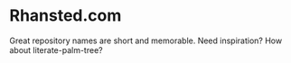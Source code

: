 # Rhansted.com 
Great repository names are short and memorable. Need inspiration? How about literate-palm-tree?
